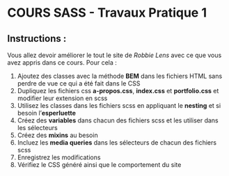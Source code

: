 # COURS SASS - Travaux Pratique 1

## Instructions :

Vous allez devoir améliorer le tout le site de *Robbie Lens* avec ce que vous avez appris dans ce cours.
Pour cela :
1. Ajoutez des classes avec la méthode **BEM** dans les fichiers HTML sans perdre de vue ce qui a été fait dans le CSS
2. Dupliquez les fichiers css **a-propos.css**, **index.css** et **portfolio.css** et modifier leur extension en scss
3. Utilisez les classes dans les fichiers scss en appliquant le **nesting** et si besoin l’**esperluette**
4. Créez des **variables** dans chacun des fichiers scss et les utiliser dans les sélecteurs
5. Créez des **mixins** au besoin
6. Incluez les **media queries** dans les sélecteurs de chacun des fichiers scss
7. Enregistrez les modifications
8. Vérifiez le CSS généré ainsi que le comportement du site